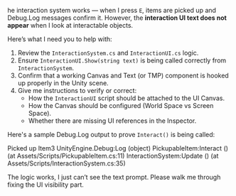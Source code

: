 he interaction system works — when I press `E`, items are picked up and Debug.Log messages confirm it. However, the **interaction UI text does not appear** when I look at interactable objects.

Here’s what I need you to help with:

1. Review the `InteractionSystem.cs` and `InteractionUI.cs` logic.
2. Ensure `InteractionUI.Show(string text)` is being called correctly from `InteractionSystem`.
3. Confirm that a working Canvas and Text (or TMP) component is hooked up properly in the Unity scene.
4. Give me instructions to verify or correct:
   - How the `InteractionUI` script should be attached to the UI Canvas.
   - How the Canvas should be configured (World Space vs Screen Space).
   - Whether there are missing UI references in the Inspector.

Here's a sample Debug.Log output to prove `Interact()` is being called:

Picked up Item3
UnityEngine.Debug:Log (object)
PickupableItem:Interact () (at Assets/Scripts/PickupableItem.cs:11)
InteractionSystem:Update () (at Assets/Scripts/InteractionSystem.cs:35)


The logic works, I just can’t see the text prompt. Please walk me through fixing the UI visibility part.